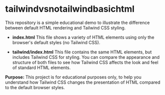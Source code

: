 # tailwindvsnotailwindbasichtml

This repository is a simple educational demo to illustrate the difference between default HTML rendering and Tailwind CSS styling.

- **index.html**
  This file shows a variety of HTML elements using only the browser's default styles (no Tailwind CSS).

- **tailwind/index.html**
  This file contains the same HTML elements, but includes Tailwind CSS for styling.
  You can compare the appearance and structure of both files to see how Tailwind CSS affects the look and feel of standard HTML elements.

**Purpose:**
This project is for educational purposes only, to help you understand how Tailwind CSS changes the presentation of HTML compared to the default browser styles.
